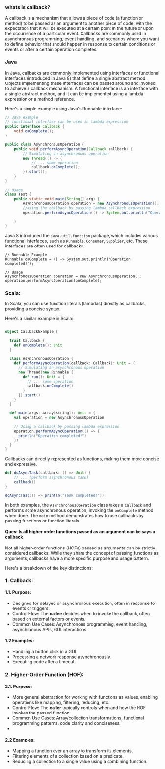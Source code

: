 ### whats is callback?
A callback is a mechanism that allows a piece of code (a function or method) to be passed as an argument to another piece of code, with the expectation that it will be executed at a certain point in the future or upon the occurrence of a particular event. Callbacks are commonly used in asynchronous programming, event handling, and scenarios where you want to define behavior that should happen in response to certain conditions or events or after a certain operation completes.

### Java
In Java, callbacks are commonly implemented using interfaces or functional interfaces (introduced in Java 8) that define a single abstract method. Objects implementing these interfaces can be passed around and invoked to achieve a callback mechanism.
A functional interface is an interface with a single abstract method, and it can be implemented using a lambda expression or a method reference.

Here's a simple example using Java's Runnable interface:

```java
// Java example 
// functional interface can be used in lambda expression 
public interface Callback {
    void onComplete();
}
```
```java
public class AsynchronousOperation {
    public void performAsyncOperation(Callback callback) {
        // Simulating an asynchronous operation
        new Thread(() -> {
            // ... some operation
            callback.onComplete();
        }).start();
    }
}
```
```java
// Usage
class Test {
    public static void main(String[] arg) {
        AsynchronousOperation operation = new AsynchronousOperation();
        //using the callback by passing lambda callback expression 
        operation.performAsyncOperation(() -> System.out.println("Operation completed!"));

    }
}
```
Java 8 introduced the `java.util.function` package, which includes various functional interfaces, such as `Runnable`, `Consumer`, `Supplier`, etc. These interfaces are often used for callbacks.

```
// Runnable Example
Runnable onComplete = () -> System.out.println("Operation completed!");

// Usage
AsynchronousOperation operation = new AsynchronousOperation();
operation.performAsyncOperation(onComplete);
```



### Scala:
In Scala, you can use function literals (lambdas) directly as callbacks, providing a concise syntax.

Here's a similar example in Scala:

```scala

object CallbackExample {

  trait Callback {
    def onComplete(): Unit
  }

  class AsynchronousOperation {
    def performAsyncOperation(callback: Callback): Unit = {
      // Simulating an asynchronous operation
      new Thread(new Runnable {
        def run(): Unit = {
          // ... some operation
          callback.onComplete()
        }
      }).start()
    }
  }

  def main(args: Array[String]): Unit = {
    val operation = new AsynchronousOperation

    // Using a callback by passing lambda expression
    operation.performAsyncOperation(() => {
      println("Operation completed!")
    })
  }
}


```
Callbacks can directly represented as functions, making them more concise and expressive.
```scala
def doAsyncTask(callback: () => Unit) {
    // ... (perform asynchronous task)
    callback()
}

doAsyncTask(() => println("Task completed!"))
```
In both examples, the `AsynchronousOperation` class takes a `Callback` and performs some asynchronous operation, invoking the `onComplete` method when done. The `main` method demonstrates how to use callbacks by passing functions or function literals.


#### Ques: Is all higher order functions passed as an argument can be says a callback 

Not all higher-order functions (HOFs) passed as arguments can be strictly considered callbacks. While they share the concept of passing functions as arguments, callbacks have a more specific purpose and usage pattern.

Here's a breakdown of the key distinctions:

### 1. Callback:

#### 1.1. Purpose: 
* Designed for delayed or asynchronous execution, often in response to events or triggers.
* Control Flow: The **callee** decides when to invoke the callback, often based on external factors or events.
* Common Use Cases: Asynchronous programming, event handling, asynchronous APIs, GUI interactions.

#### 1.2 Examples:
* Handling a button click in a GUI.
* Processing a network response asynchronously.
* Executing code after a timeout.

### 2. Higher-Order Function (HOF):

#### 2.1. Purpose: 
* More general abstraction for working with functions as values, enabling operations like mapping, filtering, reducing, etc.
* Control Flow: The **caller** typically controls when and how the HOF invokes the passed function.
* Common Use Cases: Array/collection transformations, functional programming patterns, code clarity and conciseness.
* 
#### 2.2 Examples:

* Mapping a function over an array to transform its elements.
* Filtering elements of a collection based on a predicate.
* Reducing a collection to a single value using a combining function.